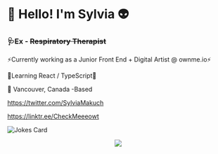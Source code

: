 # :wave:  Hello! I'm Sylvia :alien: #
###     🩺Ex - ~~Respiratory Therapist~~    
⚡Currently working as a Junior Front End + Digital Artist @ ownme.io⚡

🌱Learning React / TypeScript🌱

:round_pushpin:  Vancouver, Canada -Based 

https://twitter.com/SylviaMakuch

https://linktr.ee/CheckMeeeowt
<!-- Markdown -->

![Jokes Card](https://readme-jokes.vercel.app/api)


<p align="center"><img src="https://i.giphy.com/RThN0hOS2GO4M.gif" /></p>
